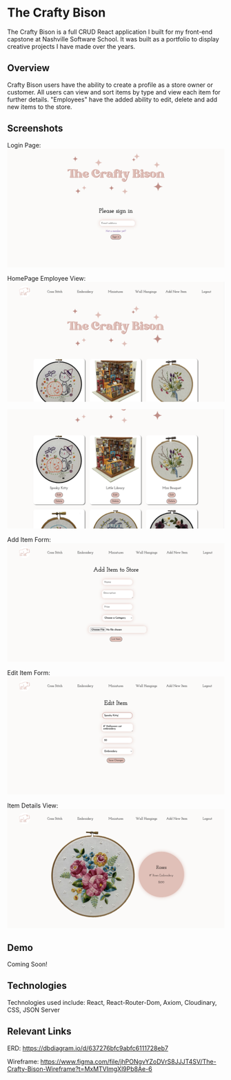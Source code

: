 # The Crafty Bison
The Crafty Bison is a full CRUD React application I built for my front-end capstone at Nashville Software School. It was built as a portfolio to display creative projects I have made over the years.

## Overview
Crafty Bison users have the ability to create a profile as a store owner or customer. All users can view and sort items by type and view each item for further details. "Employees" have the added ability to edit, delete and add new items to the store. 

## Screenshots
Login Page:
![Login](public/images/Login%20page.png)

HomePage Employee View:
![Homepage-Employee View](public/images/Homepage.png)

![Homepage-Employee View cont](public/images/Owner%20view%20of%20homepage.png)

Add Item Form:
![Add Item Form](public/images/Add%20item.png)

Edit Item Form:
![Edit Item Form](public/images/Edit%20item.png)

Item Details View:
![Item Details View](public/images/Item%20detail%20view.png)


## Demo
Coming Soon!

## Technologies
Technologies used include: React, React-Router-Dom, Axiom, Cloudinary, CSS, JSON Server

## Relevant Links
ERD: https://dbdiagram.io/d/637276bfc9abfc6111728eb7

Wireframe: https://www.figma.com/file/jhPONgvYZoDVrS8JJJT4SV/The-Crafty-Bison-Wireframe?t=MxMTVImgXl9Pb8Ae-6

